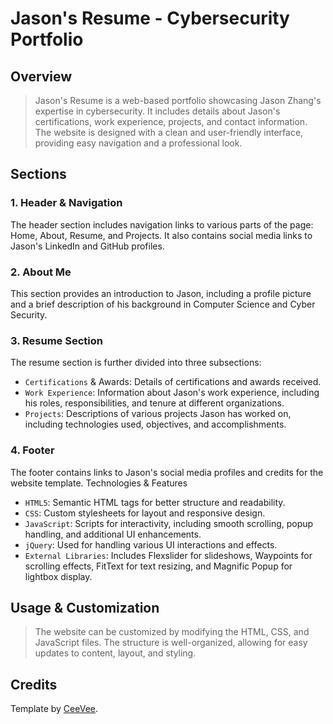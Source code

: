 # Jason's Resume - Cybersecurity Portfolio


## Overview
> Jason's Resume is a web-based portfolio showcasing Jason Zhang's expertise in cybersecurity. It includes details about Jason's certifications, work experience, projects, and contact information. The website is designed with a clean and user-friendly interface, providing easy navigation and a professional look.

## Sections
### 1. Header & Navigation

The header section includes navigation links to various parts of the page: Home, About, Resume, and Projects. It also contains social media links to Jason's LinkedIn and GitHub profiles.

### 2. About Me

This section provides an introduction to Jason, including a profile picture and a brief description of his background in Computer Science and Cyber Security.

### 3. Resume Section

The resume section is further divided into three subsections:

* `Certifications` & Awards: Details of certifications and awards received.
* `Work Experience`: Information about Jason's work experience, including his roles, responsibilities, and tenure at different organizations.
* `Projects`: Descriptions of various projects Jason has worked on, including technologies used, objectives, and accomplishments.

### 4. Footer

The footer contains links to Jason's social media profiles and credits for the website template.
Technologies & Features

* `HTML5`: Semantic HTML tags for better structure and readability.
* `CSS`: Custom stylesheets for layout and responsive design.
* `JavaScript`: Scripts for interactivity, including smooth scrolling, popup handling, and additional UI enhancements.
* `jQuery`: Used for handling various UI interactions and effects.
* `External Libraries`: Includes Flexslider for slideshows, Waypoints for scrolling effects, FitText for text resizing, and Magnific Popup for lightbox display.

## Usage & Customization

> The website can be customized by modifying the HTML, CSS, and JavaScript files. The structure is well-organized, allowing for easy updates to content, layout, and styling.

## Credits
Template by [CeeVee](https://styleshout.com/free-templates/ceevee/).